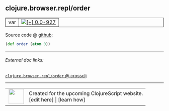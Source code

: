 ## clojure.browser.repl/order



 <table border="1">
<tr>
<td>var</td>
<td><a href="https://github.com/cljsinfo/cljs-api-docs/tree/0.0-927"><img valign="middle" alt="[+] 0.0-927" title="Added in 0.0-927" src="https://img.shields.io/badge/+-0.0--927-lightgrey.svg"></a> </td>
</tr>
</table>









Source code @ [github](https://github.com/clojure/clojurescript/blob/r2322/src/cljs/clojure/browser/repl.cljs#L55):

```clj
(def order (atom 0))
```

<!--
Repo - tag - source tree - lines:

 <pre>
clojurescript @ r2322
└── src
    └── cljs
        └── clojure
            └── browser
                └── <ins>[repl.cljs:55](https://github.com/clojure/clojurescript/blob/r2322/src/cljs/clojure/browser/repl.cljs#L55)</ins>
</pre>

-->

---



###### External doc links:

[`clojure.browser.repl/order` @ crossclj](http://crossclj.info/fun/clojure.browser.repl.cljs/order.html)<br>

---

 <table>
<tr><td>
<img valign="middle" align="right" width="48px" src="http://i.imgur.com/Hi20huC.png">
</td><td>
Created for the upcoming ClojureScript website.<br>
[edit here] | [learn how]
</td></tr></table>

[edit here]:https://github.com/cljsinfo/cljs-api-docs/blob/master/cljsdoc/clojure.browser.repl/order.cljsdoc
[learn how]:https://github.com/cljsinfo/cljs-api-docs/wiki/cljsdoc-files

<!--

This information was too distracting to show to readers, but I'll leave it
commented here since it is helpful to:

- pretty-print the data used to generate this document
- and show how to retrieve that data



The API data for this symbol:

```clj
{:ns "clojure.browser.repl",
 :name "order",
 :type "var",
 :source {:code "(def order (atom 0))",
          :title "Source code",
          :repo "clojurescript",
          :tag "r2322",
          :filename "src/cljs/clojure/browser/repl.cljs",
          :lines [55]},
 :full-name "clojure.browser.repl/order",
 :full-name-encode "clojure.browser.repl/order",
 :history [["+" "0.0-927"]]}

```

Retrieve the API data for this symbol:

```clj
;; from Clojure REPL
(require '[clojure.edn :as edn])
(-> (slurp "https://raw.githubusercontent.com/cljsinfo/cljs-api-docs/catalog/cljs-api.edn")
    (edn/read-string)
    (get-in [:symbols "clojure.browser.repl/order"]))
```

-->
